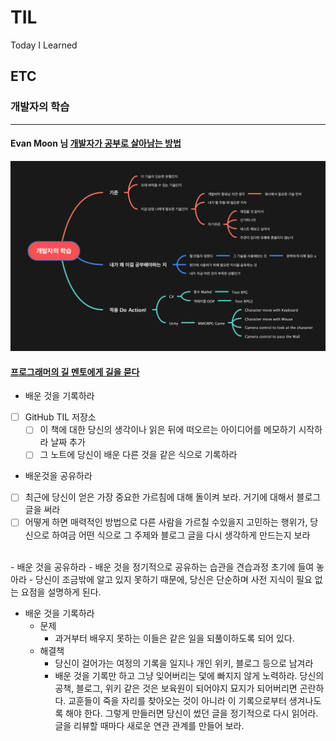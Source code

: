# TIL
Today I Learned

## ETC 
### 개발자의 학습
---

#### Evan Moon 님 [개발자가 공부로 살아남는 방법](https://evan-moon.github.io/2019/08/26/how-does-developer-study/)

![use MindMap](https://github.com/Gosome95/TIL/blob/main/images/DevStudy.png?raw=true)

#### [프로그래머의 길 멘토에게 길을 묻다](http://aladin.kr/p/aFfS7)
- 배운 것을 기록하라
- [ ]  GitHub TIL 저장소
    - [ ]  이 책에 대한 당신의 생각이나 읽은 뒤에 떠오르는 아이디어를 메모하기 시작하라 
    날짜 추가
    - [ ]  그 노트에 당신이 배운 다른 것을 같은 식으로 기록하라
- 배운것을 공유하라
- [ ]  최근에 당신이 얻은 가장 중요한 가르침에 대해 돌이켜 보라. 거기에 대해서 블로그 글을 써라
- [ ]  어떻게 하면 매력적인 방법으로 다른 사람을 가르칠 수있을지 고민하는 행위가, 당신으로 하여금 어떤 식으로 그 주제와 블로그 글을 다시 생각하게 만드는지 보라
</br>
- 배운 것을 공유하라
    - 배운 것을 정기적으로 공유하는 습관을 견습과정 초기에 들여 놓아라
    - 당신이 조금밖에 알고 있지 못하기 때문에, 당신은 단순하며 사전 지식이 필요 없는 요점을 설명하게 된다.

- 배운 것을 기록하라
    - 문제
        - 과거부터 배우지 못하는 이들은 같은 일을 되풀이하도록 되어 있다.
    - 해결책
        - 당신이 걸어가는 여정의 기록을 일지나 개인 위키, 블로그 등으로 남겨라
        - 배운 것을 기록만 하고 그냥 잊어버리는 덫에 빠지지 않게 노력하라.
        당신의 공책, 블로그, 위키 같은 것은 보육원이 되어야지 묘지가 되어버리면 곤란하다.
        교훈들이 죽을 자리를 찾아오는 것이 아니라 이 기록으로부터 생겨나도록 해야 한다. 
        그렇게 만들러면 당신이 썼던 글을 정기적으로 다시 읽어라. 글을 리뷰할 때마다 새로운 연관 관계를 만들어 보라.
